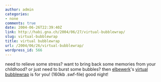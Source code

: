 ```yaml
---
author: admin
categories:
- none
comments: true
date: 2004-06-26T22:39:40Z
link: http://habi.gna.ch/2004/06/27/virtual-bubblewrap/
slug: virtual-bubblewrap
title: virtual bubblewrap
url: /2004/06/26/virtual-bubblewrap/
wordpress_id: 566
---
```


need to relieve some stress?
want to bring back some memories from your childhood?
or just need to burst some bubbles?
then [elbewerk](http://elbewerk.com/index.shtml)'s [virtual bubblewrap](http://elbewerk.com/ftp/bubblewrap.swf) is for you! (160kb .swf-file)
good night!
